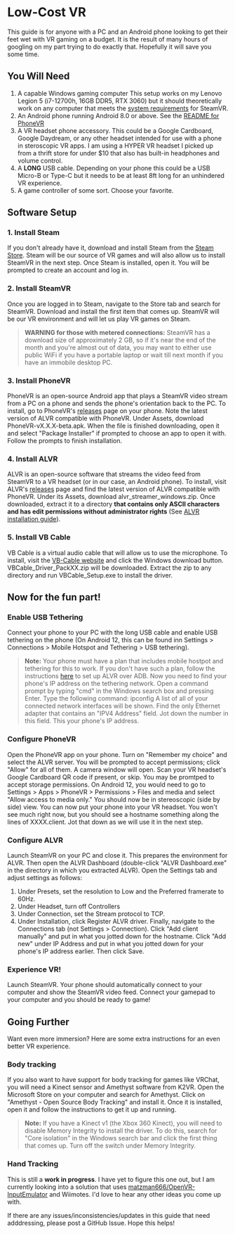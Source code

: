 # Low-Cost VR
This guide is for anyone with a PC and an Android phone looking to get their feet wet with VR gaming on a budget. It is the result of many hours of googling on my part trying to do exactly that. Hopefully it will save you some time.

## You Will Need
1. A capable Windows gaming computer
   This setup works on my Lenovo Legion 5 (i7-12700h, 16GB DDR5, RTX 3060) but it should theoretically work on any computer that meets the [system requirements](https://store.steampowered.com/app/250820/SteamVR/) for SteamVR.
2. An Android phone running Android 8.0 or above. See the [README for PhoneVR](https://github.com/alvr-org/PhoneVR/blob/master/README.md)
3. A VR headset phone accessory. This could be a Google Cardboard, Google Daydream, or any other headset intended for use with a phone in steroscopic VR apps. I am using a HYPER VR headset I picked up from a thrift store for under $10 that also has built-in headphones and volume control.
4. A **LONG** USB cable. Depending on your phone this could be a USB Micro-B or Type-C but it needs to be at least 8ft long for an unhindered VR experience.
5. A game controller of some sort. Choose your favorite.

## Software Setup
### 1. Install Steam
If you don't already have it, download and install Steam from the [Steam Store](https://store.steampowered.com/about). Steam will be our source of VR games and will also allow us to install SteamVR in the next step. Once Steam is installed, open it. You will be prompted to create an account and log in.

### 2. Install SteamVR
Once you are logged in to Steam, navigate to the Store tab and search for SteamVR. Download and install the first item that comes up. SteamVR will be our VR environment and will let us play VR games on Steam.
> **WARNING for those with metered connections:**
> SteamVR has a download size of approximately 2 GB, so if it's near the end of the month and you're almost out of data, you may want to either use public WiFi if you have a portable laptop or wait till next month if you have an immobile desktop PC.

### 3. Install PhoneVR
PhoneVR is an open-source Android app that plays a SteamVR video stream from a PC on a phone and sends the phone's orientation back to the PC. To install, go to PhoneVR's [releases](https://github.com/alvr-org/PhoneVR/releases/latest) page on your phone. Note the latest version of ALVR compatible with PhoneVR. Under Assets, download PhoneVR-vX.X.X-beta.apk. When the file is finished downloading, open it and select "Package Installer" if prompted to choose an app to open it with. Follow the prompts to finish installation.

### 4. Install ALVR
ALVR is an open-source software that streams the video feed from SteamVR to a VR headset (or in our case, an Android phone). To install, visit ALVR's [releases](https://github.com/alvr-org/ALVR/releases) page and find the latest version of ALVR compatible with PhoneVR. Under its Assets, download alvr_streamer_windows.zip. Once downloaded, extract it to a directory **that contains only ASCII characters and has edit permissions without administrator rights** (See [ALVR installation guide](https://github.com/alvr-org/ALVR/wiki/Installation-guide)).

### 5. Install VB Cable
VB Cable is a virtual audio cable that will allow us to use the microphone. To install, visit the [VB-Cable website](https://vb-audio.com/Cable/) and click the Windows download button. VBCable_Driver_PackXX.zip will be downloaded. Extract the zip to any directory and run VBCable_Setup.exe to install the driver.

## Now for the fun part!
### Enable USB Tethering
Connect your phone to your PC with the long USB cable and enable USB tethering on the phone (On Android 12, this can be found inn Settings > Connections > Mobile Hotspot and Tethering > USB tethering).
> **Note:** Your phone must have a plan that includes mobile hostpot and tethering for this to work. If you don't have such a plan, follow the instructions [here](https://github.com/alvr-org/ALVR/wiki/ALVR-wired-setup-(ALVR-over-USB)) to set up ALVR over ADB.
Now you need to find your phone's IP address on the tethering network. Open a command prompt by typing "cmd" in the Windows search box and pressing Enter. Type the following command:
   ipconfig
A list of all of your connected network interfaces will be shown. Find the only Ethernet adapter that contains an "IPV4 Address" field. Jot down the number in this field. This your phone's IP address.

### Configure PhoneVR
Open the PhoneVR app on your phone. Turn on "Remember my choice" and select the ALVR server. You will be prompted to accept permissions; click "Allow" for all of them. A camera window will open. Scan your VR headset's Google Cardboard QR code if present, or skip. You may be promtped to accept storage permissions. On Android 12, you would need to go to Settings > Apps > PhoneVR > Permissions > Files and media and select "Allow access to media only." You should now be in stereoscopic (side by side) view. You can now put your phone into your VR headset. You won't see much right now, but you should see a hostname something along the lines of XXXX.client. Jot that down as we will use it in the next step.

### Configure ALVR
Launch SteamVR on your PC and close it. This prepares the environment for ALVR. Then open the ALVR Dashboard (double-click "ALVR Dashboard.exe" in the directory in which you extracted ALVR). Open the Settings tab and adjust settings as follows:
1. Under Presets, set the resolution to Low and the Preferred framerate to 60Hz.
2. Under Headset, turn off Controllers
3. Under Connection, set the Stream protocol to TCP.
4. Under Installation, click Register ALVR driver.
Finally, navigate to the Connections tab (not Settings > Connection). Click "Add client manually" and put in what you jotted down for the hostname. Click "Add new" under IP Address and put in what you jotted down for your phone's IP address earlier. Then click Save.

### Experience VR!
Launch SteamVR. Your phone should automatically connect to your computer and show the SteamVR video feed. Connect your gamepad to your computer and you should be ready to game!

## Going Further
Want even more immersion? Here are some extra instructions for an even better VR experience.

### Body tracking
If you also want to have support for body tracking for games like VRChat, you will need a Kinect sensor and Amethyst software from K2VR. Open the Microsoft Store on your computer and search for Amethyst. Click on "Amethyst - Open Source Body Tracking" and install it. Once it is installed, open it and follow the instructions to get it up and running.
> **Note:** If you have a Kinect v1 (the Xbox 360 Kinect), you will need to disable Memory Integrity to install the driver. To do this, search for "Core isolation" in the Windows search bar and click the first thing that comes up. Turn off the switch under Memory Integrity.

### Hand Tracking
This is still a **work in progress**. I have yet to figure this one out, but I am currently looking into a solution that uses [matzman666/OpenVR-InputEmulator](https://github.com/matzman666/OpenVR-InputEmulator) and Wiimotes. I'd love to hear any other ideas you come up with.

If there are any issues/inconsistencies/updates in this guide that need adddressing, please post a GitHub Issue. Hope this helps!